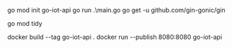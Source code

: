 go mod init go-iot-api
go run .\main.go
go get -u github.com/gin-gonic/gin

go mod tidy

docker build --tag go-iot-api .
docker run --publish 8080:8080 go-iot-api